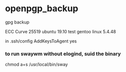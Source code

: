 # openpgp_backup

gpg backup

ECC Curve 25519
ubuntu 19.10 test
gentoo linux 5.4.48


in .ssh/config
AddKeysToAgent yes

### to run swaywm without elogind, suid the binary
chmod a+s /usr/local/bin/sway

